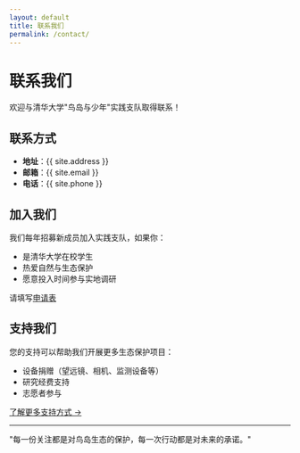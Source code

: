 ```yaml
---
layout: default
title: 联系我们
permalink: /contact/
---
```


# 联系我们

欢迎与清华大学"鸟岛与少年"实践支队取得联系！

## 联系方式

- **地址**：{{ site.address }}
- **邮箱**：{{ site.email }}
- **电话**：{{ site.phone }}

## 加入我们

我们每年招募新成员加入实践支队，如果你：
- 是清华大学在校学生
- 热爱自然与生态保护
- 愿意投入时间参与实地调研

请填写[申请表](/join)

## 支持我们

您的支持可以帮助我们开展更多生态保护项目：

- 设备捐赠（望远镜、相机、监测设备等）
- 研究经费支持
- 志愿者参与

[了解更多支持方式 →](/support)

---

"每一份关注都是对鸟岛生态的保护，每一次行动都是对未来的承诺。"

